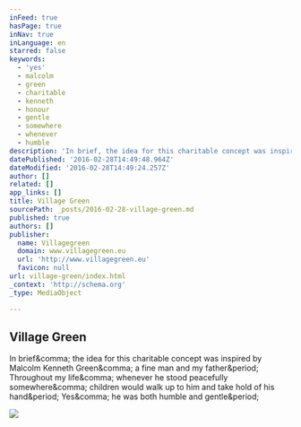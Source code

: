 ```yaml
---
inFeed: true
hasPage: true
inNav: true
inLanguage: en
starred: false
keywords:
  - 'yes'
  - malcolm
  - green
  - charitable
  - kenneth
  - honour
  - gentle
  - somewhere
  - whenever
  - humble
description: 'In brief, the idea for this charitable concept was inspired by Malcolm Kenneth Green, a fine man and my father. Throughout my life, whenever he stood peacefully somewhere, children would walk up to him and take hold of his hand. Yes, he was both humble and gentle.'
datePublished: '2016-02-28T14:49:48.964Z'
dateModified: '2016-02-28T14:49:24.257Z'
author: []
related: []
app_links: []
title: Village Green
sourcePath: _posts/2016-02-28-village-green.md
published: true
authors: []
publisher:
  name: Villagegreen
  domain: www.villagegreen.eu
  url: 'http://www.villagegreen.eu'
  favicon: null
url: village-green/index.html
_context: 'http://schema.org'
_type: MediaObject

---
```

<article style=""><h1>Village Green</h1><p>In brief&amp;comma; the idea for this charitable concept was inspired by Malcolm Kenneth Green&amp;comma; a fine man and my father&amp;period; Throughout my life&amp;comma; whenever he stood peacefully somewhere&amp;comma; children would walk up to him and take hold of his hand&amp;period; Yes&amp;comma; he was both humble and gentle&amp;period;</p><img src="http://www.villagegreen.eu/images/sized/content/locations/000_global/000_worldwide/images/TKG-380x564.jpg" /></article>